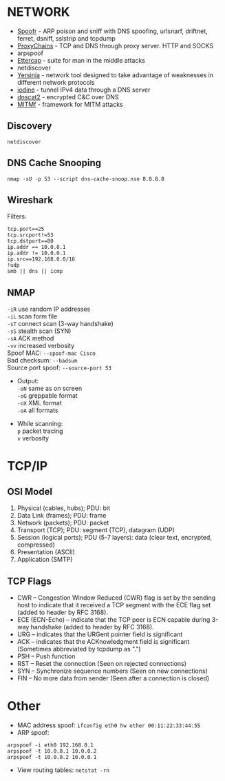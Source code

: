 # NETWORK

* [Spoofr](https://github.com/d4rkcat/Spoofr) - ARP poison and sniff with DNS spoofing, urlsnarf, driftnet, ferret, dsniff, sslstrip and tcpdump  
* [ProxyChains](http://proxychains.sourceforge.net/) - TCP and DNS through proxy server. HTTP and SOCKS
* arpspoof
* [Ettercap](http://ettercap.github.io/ettercap/) - suite for man in the middle attacks
* netdiscover
* [Yersinia](http://www.yersinia.net/) - network tool designed to take advantage of weaknesses in different network protocols
* [iodine](https://github.com/yarrick/iodine) - tunnel IPv4 data through a DNS server
* [dnscat2](https://github.com/iagox86/dnscat2) - encrypted C&C over DNS
* [MITMf](https://github.com/byt3bl33d3r/MITMf) - framework for MITM attacks

Discovery
---------
`netdiscover`  

DNS Cache Snooping
------------------

`nmap -sU -p 53 --script dns-cache-snoop.nse 8.8.8.8`

Wireshark
---------

Filters:
```
tcp.port==25
tcp.srcport!=53
tcp.dstport==80
ip.addr == 10.0.0.1
ip.addr != 10.0.0.1
ip.src==192.168.0.0/16
!udp
smb || dns || icmp
```

NMAP
----

`-iR` use random IP addresses  
`-iL` scan form file  
`-sT` connect scan (3-way handshake)  
`-sS` stealth scan (SYN)  
`-sA` ACK method  
`-vv` increased verbosity  
Spoof MAC: `--spoof-mac Cisco`  
Bad checksum: `--badsum`  
Source port spoof: `--source-port 53`  

* Output:  
`-oN` same as on screen  
`-oG` greppable format  
`-oX` XML format  
`-oA` all formats  

* While scanning:  
`p` packet tracing  
`v` verbosity  

TCP/IP
======

OSI Model
---------

1. Physical (cables, hubs); PDU: bit
2. Data Link (frames); PDU: frame
3. Network (packets); PDU: packet
4. Transport (TCP); PDU: segment (TCP), datagram (UDP)
5. Session (logical ports); PDU (5-7 layers): data (clear text, encrypted, compressed)
6. Presentation (ASCII)
7. Application (SMTP)

TCP Flags
---------

* CWR – Congestion Window Reduced (CWR) flag is set by the sending host to indicate that it received a TCP segment with the ECE flag set (added to header by RFC 3168).
* ECE (ECN-Echo) – indicate that the TCP peer is ECN capable during 3-way handshake (added to header by RFC 3168).
* URG – indicates that the URGent pointer field is significant
* ACK – indicates that the ACKnowledgment field is significant (Sometimes abbreviated by tcpdump as ".")
* PSH – Push function
* RST – Reset the connection (Seen on rejected connections)
* SYN – Synchronize sequence numbers (Seen on new connections)
* FIN – No more data from sender (Seen after a connection is closed)

Other
=====

* MAC address spoof: `ifconfig eth0 hw ether 00:11:22:33:44:55`  
* ARP spoof:
```
arpspoof -i eth0 192.168.0.1
arpspoof -t 10.0.0.1 10.0.0.2
arpspoof -t 10.0.0.2 10.0.0.1
```  
* View routing tables: `netstat -rn`  
